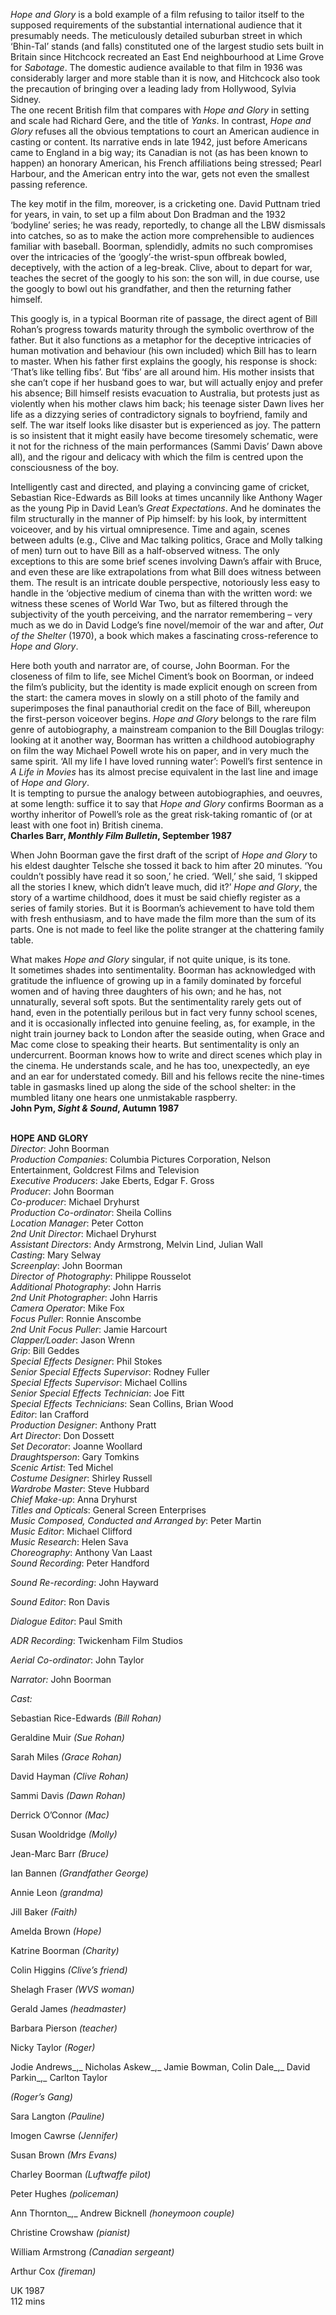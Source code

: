 

_Hope and Glory_ is a bold example of a film refusing to tailor itself to the supposed requirements of the substantial international audience that it presumably needs. The meticulously detailed suburban street in which  
‘Bhin-Tal’ stands (and falls) constituted one of the largest studio sets built in Britain since Hitchcock recreated an East End neighbourhood at Lime Grove for _Sabotage_. The domestic audience available to that film in 1936 was considerably larger and more stable than it is now, and Hitchcock also took the precaution of bringing over a leading lady from Hollywood, Sylvia Sidney.  
The one recent British film that compares with _Hope and Glory_ in setting and scale had Richard Gere, and the title of _Yanks_. In contrast, _Hope and Glory_ refuses all the obvious temptations to court an American audience in casting or content. Its narrative ends in late 1942, just before Americans came to England in a big way; its Canadian is not (as has been known to happen) an honorary American, his French affiliations being stressed; Pearl Harbour, and the American entry into the war, gets not even the smallest passing reference.

The key motif in the film, moreover, is a cricketing one. David Puttnam tried for years, in vain, to set up a film about Don Bradman and the 1932 ‘bodyline’ series; he was ready, reportedly, to change all the LBW dismissals into catches, so as to make the action more comprehensible to audiences familiar with baseball. Boorman, splendidly, admits no such compromises over the intricacies of the ‘googly’-the wrist-spun offbreak bowled, deceptively, with the action of a leg-break. Clive, about to depart for war, teaches the secret of the googly to his son: the son will, in due course, use the googly to bowl out his grandfather, and then the returning father himself.

This googly is, in a typical Boorman rite of passage, the direct agent of Bill Rohan’s progress towards maturity through the symbolic overthrow of the father. But it also functions as a metaphor for the deceptive intricacies of human motivation and behaviour (his own included) which Bill has to learn to master. When his father first explains the googly, his response is shock: ‘That’s like telling fibs’. But ‘fibs’ are all around him. His mother insists that she can’t cope if her husband goes to war, but will actually enjoy and prefer his absence; Bill himself resists evacuation to Australia, but protests just as violently when his mother claws him back; his teenage sister Dawn lives her life as a dizzying series of contradictory signals to boyfriend, family and self. The war itself looks like disaster but is experienced as joy. The pattern is so insistent that it might easily have become tiresomely schematic, were it not for the richness of the main performances (Sammi Davis’ Dawn above all), and the rigour and delicacy with which the film is centred upon the consciousness of the boy.

Intelligently cast and directed, and playing a convincing game of cricket, Sebastian Rice-Edwards as Bill looks at times uncannily like Anthony Wager as the young Pip in David Lean’s _Great Expectations_. And he dominates the film structurally in the manner of Pip himself: by his look, by intermittent voiceover, and by his virtual omnipresence. Time and again, scenes between adults (e.g., Clive and Mac talking politics, Grace and Molly talking of men) turn out to have Bill as a half-observed witness. The only exceptions to this are some brief scenes involving Dawn’s affair with Bruce, and even these are like extrapolations from what Bill does witness between them. The result is an intricate double perspective, notoriously less easy to handle in the ‘objective medium of cinema than with the written word: we witness these scenes of World War Two, but as filtered through the subjectivity of the youth perceiving, and the narrator remembering – very much as we do in David Lodge’s fine novel/memoir of the war and after, _Out of the Shelter_ (1970), a book which makes a fascinating cross-reference to _Hope and Glory_.

Here both youth and narrator are, of course, John Boorman. For the closeness of film to life, see Michel Ciment’s book on Boorman, or indeed the film’s publicity, but the identity is made explicit enough on screen from the start: the camera moves in slowly on a still photo of the family and superimposes the final panauthorial credit on the face of Bill, whereupon the first-person voiceover begins. _Hope and Glory_ belongs to the rare film genre of autobiography, a mainstream companion to the Bill Douglas trilogy: looking at it another way, Boorman has written a childhood autobiography on film the way Michael Powell wrote his on paper, and in very much the same spirit. ‘All my life I have loved running water’: Powell’s first sentence in _A Life in Movies_ has its almost precise equivalent in the last line and image of _Hope and Glory_.  
It is tempting to pursue the analogy between autobiographies, and oeuvres, at some length: suffice it to say that _Hope and Glory_ confirms Boorman as a worthy inheritor of Powell’s role as the great risk-taking romantic of (or at least with one foot in) British cinema.  
**Charles Barr, _Monthly Film Bulletin_, September 1987**

When John Boorman gave the first draft of the script of _Hope and Glory_ to his eldest daughter Telsche she tossed it back to him after 20 minutes. ‘You couldn’t possibly have read it so soon,’ he cried. ‘Well,’ she said, ‘I skipped all the stories I knew, which didn’t leave much, did it?’ _Hope and Glory_, the story of a wartime childhood, does it must be said chiefly register as a series of family stories. But it is Boorman’s achievement to have told them with fresh enthusiasm, and to have made the film more than the sum of its parts. One is not made to feel like the polite stranger at the chattering family table.

What makes _Hope and Glory_ singular, if not quite unique, is its tone.  
It sometimes shades into sentimentality. Boorman has acknowledged with gratitude the influence of growing up in a family dominated by forceful women and of having three daughters of his own; and he has, not unnaturally, several soft spots. But the sentimentality rarely gets out of hand, even in the potentially perilous but in fact very funny school scenes, and it is occasionally inflected into genuine feeling, as, for example, in the night train journey back to London after the seaside outing, when Grace and Mac come close to speaking their hearts. But sentimentality is only an undercurrent. Boorman knows how to write and direct scenes which play in the cinema. He understands scale, and he has too, unexpectedly, an eye and an ear for understated comedy.  Bill and his fellows recite the nine-times table in gasmasks lined up along  the side of the school shelter: in the mumbled litany one hears one unmistakable raspberry.  
**John Pym, _Sight & Sound_, Autumn 1987**
<br><br>

**HOPE AND GLORY**<br>
_Director_: John Boorman<br>
_Production Companies_:  Columbia Pictures Corporation,  Nelson Entertainment,  Goldcrest Films and Television<br>
_Executive Producers_: Jake Eberts, Edgar F. Gross<br>
_Producer_: John Boorman<br>
_Co-producer_: Michael Dryhurst<br>
_Production Co-ordinator_: Sheila Collins<br>
_Location Manager_: Peter Cotton<br>
_2nd Unit Director_: Michael Dryhurst<br>
_Assistant Directors_: Andy Armstrong,  Melvin Lind, Julian Wall<br>
_Casting_: Mary Selway<br>
_Screenplay_: John Boorman<br>
_Director of Photography_: Philippe Rousselot<br>
_Additional Photography_: John Harris<br>
_2nd Unit Photographer_: John Harris<br>
_Camera Operator_: Mike Fox<br>
_Focus Puller_: Ronnie Anscombe<br>
_2nd Unit Focus Puller_: Jamie Harcourt<br>
_Clapper/Loader_: Jason Wrenn<br>
_Grip_: Bill Geddes<br>
_Special Effects Designer_: Phil Stokes<br>
_Senior Special Effects Supervisor_: Rodney Fuller<br>
_Special Effects Supervisor_: Michael Collins<br>
_Senior Special Effects Technician_: Joe Fitt<br>
_Special Effects Technicians_: Sean Collins,  Brian Wood<br>
_Editor_: Ian Crafford<br>
_Production Designer_: Anthony Pratt<br>
_Art Director_: Don Dossett<br>
_Set Decorator_: Joanne Woollard<br>
_Draughtsperson_: Gary Tomkins<br>
_Scenic Artist_: Ted Michel<br>
_Costume Designer_: Shirley Russell<br>
_Wardrobe Master_: Steve Hubbard<br>
_Chief Make-up_: Anna Dryhurst<br>
_Titles and Opticals_: General Screen Enterprises<br>
_Music Composed, Conducted and Arranged by_: Peter Martin<br>
_Music Editor_: Michael Clifford<br>
_Music Research_: Helen Sava<br>
_Choreography_: Anthony Van Laast<br>
_Sound Recording_: Peter Handford<br>

_Sound Re-recording_: John Hayward<br>

_Sound Editor_: Ron Davis<br>

_Dialogue Editor_: Paul Smith<br>

_ADR Recording_: Twickenham Film Studios<br>

_Aerial Co-ordinator_: John Taylor<br>

_Narrator:_ John Boorman<br>

_Cast:_<br>

Sebastian Rice-Edwards _(Bill Rohan)_<br>

Geraldine Muir _(Sue Rohan)_<br>

Sarah Miles _(Grace Rohan)_<br>

David Hayman _(Clive Rohan)_<br>

Sammi Davis _(Dawn Rohan)_<br>

Derrick O’Connor _(Mac)_<br>

Susan Wooldridge _(Molly)_<br>

Jean-Marc Barr _(Bruce)_<br>

Ian Bannen _(Grandfather George)_<br>

Annie Leon _(grandma)_<br>

Jill Baker _(Faith)_<br>

Amelda Brown _(Hope)_<br>

Katrine Boorman _(Charity)_<br>

Colin Higgins _(Clive’s friend)_<br>

Shelagh Fraser _(WVS woman)_<br>

Gerald James _(headmaster)_<br>

Barbara Pierson _(teacher)_<br>

Nicky Taylor _(Roger)_<br>

Jodie Andrews_,_ Nicholas Askew_,_ Jamie Bowman, Colin Dale_,_ David Parkin_,_ Carlton Taylor

_(Roger’s Gang)_<br>

Sara Langton _(Pauline)_<br>

Imogen Cawrse _(Jennifer)_<br>

Susan Brown _(Mrs Evans)_<br>

Charley Boorman _(Luftwaffe pilot)_<br>

Peter Hughes _(policeman)_<br>

Ann Thornton_,_ Andrew Bicknell _(honeymoon couple)_<br>

Christine Crowshaw _(pianist)_<br>

William Armstrong _(Canadian sergeant)_<br>

Arthur Cox _(fireman)_<br>

UK 1987<br>
112 mins
<!--stackedit_data:
eyJoaXN0b3J5IjpbNjMyNTE5MTQwXX0=
-->